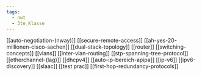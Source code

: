 ```yaml
---
tags:
  - nwt
  - 3te_Klasse
---
```

[[auto-negotiation-(nway)]]
[[secure-remote-access]]
[[ah-yes-20-millionen-cisco-sachen]]
[[dual-stack-topology]]
[[router]]
[[switching-concepts]]
[[vlans]]
[[inter-vlan-routing]]
[[stp-spanning-tree-protocol]]
[[etherchannel-(lag)]]
[[dhcpv4]]
[[auto-ip-bereich-apipa]]
[[ip-v6]]
[[ipv6-discovery]]
[[slaac]]
[[test prac]]
[[first-hop-redundancy-protocols]]